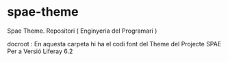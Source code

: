 # spae-theme
Spae Theme. Repositori ( Enginyeria del Programari )

docroot : En aquesta carpeta hi ha el codi font del Theme del Projecte SPAE Per a Versió Liferay 6.2
